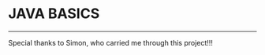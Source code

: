 <html>
  <h1> JAVA BASICS </h1>
  <hr>
  <body> Special thanks to Simon, who carried me through this project!!! </body>

</html>
